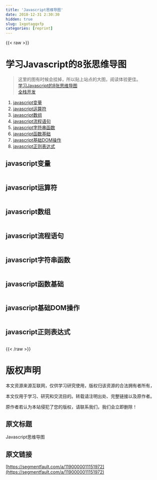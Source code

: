 ```yaml
---
title: 'Javascript思维导图' 
date: 2018-12-31 2:30:30
hidden: true
slug: 1xgotagqxfp
categories: [reprint]
---
```


{{< raw >}}

                    
<h1 id="articleHeader0">学习Javascript的8张思维导图</h1>
<blockquote>这里的图有时候会挂掉，所以贴上站点的大图，阅读体验更佳。<br><a href="https://whjin.github.io/full-stack-development/posts/JS&amp;JQ/%E5%AD%A6%E4%B9%A0JS%E7%9A%848%E5%BC%A0%E6%80%9D%E7%BB%B4%E5%AF%BC%E5%9B%BE.html" rel="nofollow noreferrer" target="_blank">学习Javascript的8张思维导图</a><br><a href="https://whjin.github.io/full-stack-development/" rel="nofollow noreferrer" target="_blank">全栈开发</a>
</blockquote>
<ol>
<li><a href="#articleHeader1">javascript变量</a></li>
<li><a href="#articleHeader2">javascript运算符</a></li>
<li><a href="#articleHeader3">javascript数组</a></li>
<li><a href="#articleHeader4">javascript流程语句</a></li>
<li><a href="#articleHeader5">javascript字符串函数</a></li>
<li><a href="#articleHeader6">javascript函数基础</a></li>
<li><a href="#articleHeader7">javascript基础DOM操作</a></li>
<li><a href="#articleHeader8">javascript正则表达式</a></li>
</ol>
<h2 id="articleHeader1">javascript变量</h2>
<p><span class="img-wrap"><img data-src="/img/remote/1460000011151977" src="https://static.alili.tech/img/remote/1460000011151977" alt="" title="" style="cursor: pointer; display: inline;"></span></p>
<h2 id="articleHeader2">javascript运算符</h2>
<p><span class="img-wrap"><img data-src="/img/remote/1460000011151978" src="https://static.alili.tech/img/remote/1460000011151978" alt="" title="" style="cursor: pointer;"></span></p>
<h2 id="articleHeader3">javascript数组</h2>
<p><span class="img-wrap"><img data-src="/img/remote/1460000011151979" src="https://static.alili.tech/img/remote/1460000011151979" alt="" title="" style="cursor: pointer;"></span></p>
<h2 id="articleHeader4">javascript流程语句</h2>
<p><span class="img-wrap"><img data-src="/img/remote/1460000011151980" src="https://static.alili.tech/img/remote/1460000011151980" alt="" title="" style="cursor: pointer;"></span></p>
<h2 id="articleHeader5">javascript字符串函数</h2>
<p><span class="img-wrap"><img data-src="/img/remote/1460000011151981" src="https://static.alili.tech/img/remote/1460000011151981" alt="" title="" style="cursor: pointer;"></span></p>
<h2 id="articleHeader6">javascript函数基础</h2>
<p><span class="img-wrap"><img data-src="/img/remote/1460000011151982" src="https://static.alili.tech/img/remote/1460000011151982" alt="" title="" style="cursor: pointer;"></span></p>
<h2 id="articleHeader7">javascript基础DOM操作</h2>
<p><span class="img-wrap"><img data-src="/img/remote/1460000011151983" src="https://static.alili.tech/img/remote/1460000011151983" alt="" title="" style="cursor: pointer;"></span></p>
<h2 id="articleHeader8">javascript正则表达式</h2>
<p><span class="img-wrap"><img data-src="/img/remote/1460000011151984" src="https://static.alili.tech/img/remote/1460000011151984" alt="" title="" style="cursor: pointer;"></span></p>

                
{{< /raw >}}

# 版权声明
本文资源来源互联网，仅供学习研究使用，版权归该资源的合法拥有者所有，

本文仅用于学习、研究和交流目的。转载请注明出处、完整链接以及原作者。

原作者若认为本站侵犯了您的版权，请联系我们，我们会立即删除！

## 原文标题
Javascript思维导图

## 原文链接
[https://segmentfault.com/a/1190000011151972](https://segmentfault.com/a/1190000011151972)

